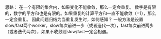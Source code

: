 思路：
    在一个有限的集合内，如果变化不能收敛，那么一定会重复。
    数字是有限的，数字的平方和也是有限的。如果重复的计算平方和一直不能收敛（=1），那么一定会重复。
    因此问题归结为当重复发生时，如何感知？
    一般方法是设置slow/fast两个worker，slow每次前进一步（或者迭代一次），fast每次前进两步（或者迭代两次），如果不收敛则slow/fast一定会相遇。